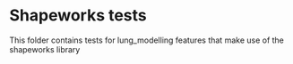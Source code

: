 # Shapeworks tests

This folder contains tests for lung_modelling features that make use of the shapeworks library
